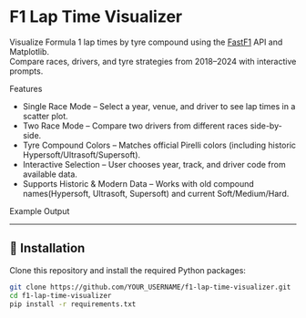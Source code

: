 # F1 Lap Time Visualizer

Visualize Formula 1 lap times by tyre compound using the [FastF1](https://theoehrly.github.io/Fast-F1/) API and Matplotlib.  
Compare races, drivers, and tyre strategies from 2018–2024 with interactive prompts.

Features
- Single Race Mode – Select a year, venue, and driver to see lap times in a scatter plot.
- Two Race Mode – Compare two drivers from different races side-by-side.
- Tyre Compound Colors – Matches official Pirelli colors (including historic Hypersoft/Ultrasoft/Supersoft).
- Interactive Selection – User chooses year, track, and driver code from available data.
- Supports Historic & Modern Data – Works with old compound names(Hypersoft, Ultrasoft, Supersoft) and current Soft/Medium/Hard.


Example Output

---

## 🚀 Installation
Clone this repository and install the required Python packages:

```bash
git clone https://github.com/YOUR_USERNAME/f1-lap-time-visualizer.git
cd f1-lap-time-visualizer
pip install -r requirements.txt
